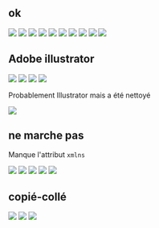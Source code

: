 ## ok

![](audris.svg)
![](benninger.svg)
![](ciampone.svg)
![](dessin1.svg)
![](hafeli.svg)
![](ksenia.svg)
![](loicpostec.svg)
![](pedro-gracia.svg)
![](PriscaHuguenot.svg)
![](TeoColomberotto.svg)

## Adobe illustrator

![](./audric.svg)
![](./dessin_adrien_lestuzzi.svg)
![](./elisabiver.svg)
![](./steve_maibach.svg)

Probablement Illustrator mais a été nettoyé

![](./lucienP.svg)

## ne marche pas

Manque l'attribut `xmlns`

![](christophe.svg)
![](joy-oppliger.svg)
![](pauline-baeni.svg)
![](maloriegenoud.svg)
![](mikaela.svg)

## copié-collé

![](angel-lando.svg)
![](mon-dessin.svg)
![](provenzano.svg)

